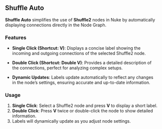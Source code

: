 ## Shuffle Auto

**Shuffle Auto** simplifies the use of **Shuffle2** nodes in Nuke by automatically displaying connections directly in the Node Graph.

### Features

- **Single Click (Shortcut: V)**: 
  Displays a concise label showing the incoming and outgoing connections of the selected Shuffle2 node.
  
- **Double Click (Shortcut: Double V)**: 
  Provides a detailed description of the connections, perfect for analyzing complex setups.

- **Dynamic Updates**: 
  Labels update automatically to reflect any changes in the node’s settings, ensuring accurate and up-to-date information.

### Usage

1. **Single Click**: Select a Shuffle2 node and press **V** to display a short label.
2. **Double Click**: Press **V** twice or double-click the node to show detailed information.
3. Labels will dynamically update as you adjust node settings.
